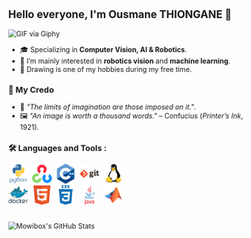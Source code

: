 ## Hello everyone, I'm Ousmane THIONGANE 👋

![GIF via Giphy](https://i.giphy.com/media/v1.Y2lkPTc5MGI3NjExZzVjYzUybmwwcmY1M2dtYmx1YWpzamVlMTdtandyMHlnYTRxeXEwZyZlcD12MV9pbnRlcm5hbF9naWZfYnlfaWQmY3Q9dg/rsjVCUZ5YLuUznyCZT/giphy.gif)


- 🎓 Specializing in **Computer Vision, AI & Robotics**.  
- 🤖 I’m mainly interested in **robotics vision** and **machine learning**.  
- 🎨 Drawing is one of my hobbies during my free time.

### 💭 My Credo
- 🧠 *"The limits of imagination are those imposed on it."*.
- 🖼️ *"An image is worth a thousand words."* – Confucius (*Printer’s Ink*, 1921).

### :hammer_and_wrench: Languages and Tools :
<div>
  <img src="https://github.com/devicons/devicon/blob/master/icons/python/python-original-wordmark.svg" title="Python" alt="Python" width="40" height="40"/>&nbsp;
  <img src="https://github.com/devicons/devicon/blob/master/icons/opencv/opencv-original.svg" title="OpenCV" alt="OpenCV" width="40" height="40"/>&nbsp;
  <img src="https://github.com/devicons/devicon/blob/master/icons/cplusplus/cplusplus-original.svg" title="C++" alt="C++" width="40" height="40"/>&nbsp;
  <img src="https://github.com/devicons/devicon/blob/master/icons/git/git-original-wordmark.svg" title="Git" alt="Git" width="40" height="40"/>&nbsp;
  <img src="https://github.com/devicons/devicon/blob/master/icons/linux/linux-original.svg" title="Linux" alt="Linux" width="40" height="40"/>&nbsp;
</div>
<div>
  <img src="https://github.com/devicons/devicon/blob/master/icons/docker/docker-original-wordmark.svg" title="Docker" alt="Docker" width="40" height="40"/>&nbsp;
  <img src="https://github.com/devicons/devicon/blob/master/icons/html5/html5-original.svg" title="HTML5" alt="HTML" width="40" height="40"/>&nbsp;
  <img src="https://github.com/devicons/devicon/blob/master/icons/css3/css3-plain-wordmark.svg"  title="CSS3" alt="CSS" width="40" height="40"/>&nbsp;
  <img src="https://github.com/devicons/devicon/blob/master/icons/java/java-original-wordmark.svg" title="Java" alt="Java" width="40" height="40"/>&nbsp;
  <img src="https://github.com/devicons/devicon/blob/master/icons/matlab/matlab-original.svg" title="MATLAB" alt="MATLAB" width="40" height="40"/>&nbsp;
</div>
<br>

![Mowibox's GitHub Stats](https://github-readme-stats.vercel.app/api/top-langs/?username=mowibox&layout=compact&text_color=ffffff&hide=jupyter%20notebook,makefile,assembly,linker%20script,scss&title_color=bf00ff&border_color=bf00ff&langs_count=8&bg_color=90,23223A,462863,7431A3&border_radius=20)
